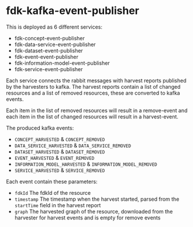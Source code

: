 # fdk-kafka-event-publisher

This is deployed as 6 different services:
- fdk-concept-event-publisher
- fdk-data-service-event-publisher
- fdk-dataset-event-publisher
- fdk-event-event-publisher
- fdk-information-model-event-publisher
- fdk-service-event-publisher

Each service connects the rabbit messages with harvest reports published by the harvesters to kafka. The harvest reports contain a list of changed resources and a list of removed resources, these are converted to kafka events.

Each item in the list of removed resources will result in a remove-event and each item in the list of changed resources will result in a harvest-event.

The produced kafka events:
- `CONCEPT_HARVESTED` & `CONCEPT_REMOVED`
- `DATA_SERVICE_HARVESTED` & `DATA_SERVICE_REMOVED`
- `DATASET_HARVESTED` & `DATASET_REMOVED`
- `EVENT_HARVESTED` & `EVENT_REMOVED`
- `INFORMATION_MODEL_HARVESTED` & `INFORMATION_MODEL_REMOVED`
- `SERVICE_HARVESTED` & `SERVICE_REMOVED`

Each event contain these parameters:
- `fdkId` The fdkId of the resource
- `timestamp` The timestamp when the harvest started, parsed from the `startTime` field in the harvest report
- `graph` The harvested graph of the resource, downloaded from the harvester for harvest events and is empty for remove events
